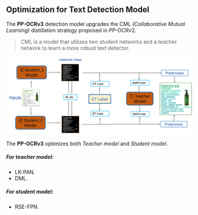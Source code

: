 ## Optimization for Text Detection Model

The **PP-OCRv3** detection model upgrades the CML _(Collaborative Mutual Learning)_ distillation strategy proposed in PP-OCRv2.

> CML is a model that utilizes two student networks and a teacher network to learn a more robust text detector.

![](../../../imgs/ppocrv3_det_cml.png)

The **PP-OCRv3** optimizes both _Teacher model_ and _Student model_.

##### For teacher model:

- LK-PAN.
- DML.

##### For student model:

- RSE-FPN.
